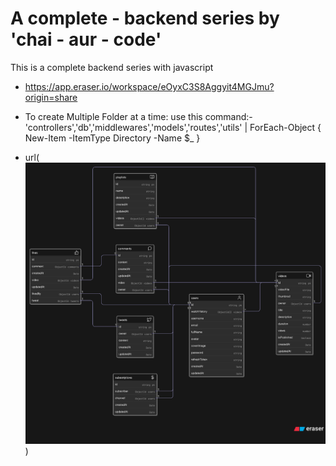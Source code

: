 # A complete - backend series by 'chai - aur - code'

This is a complete backend series with javascript

- https://app.eraser.io/workspace/eOyxC3S8Aggyit4MGJmu?origin=share

- To create Multiple Folder at a time:
  use this command:- 'controllers','db','middlewares','models','routes','utils' | ForEach-Object { New-Item -ItemType Directory -Name $_ }

- url(![alt text](diagram-export-6-28-2025-11_20_01-AM.png))